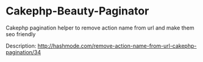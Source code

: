 Cakephp-Beauty-Paginator
========================

Cakephp pagination helper to remove action name from url and make them seo friendly

Description:
http://hashmode.com/remove-action-name-from-url-cakephp-pagination/34
